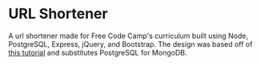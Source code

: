 # URL Shortener

A url shortener made for Free Code Camp's curriculum built using Node, PostgreSQL, Express, jQuery, and Bootstrap. The design was based off of [this tutorial](https://coligo.io/create-url-shortener-with-node-express-mongo/) and substitutes PostgreSQL for MongoDB.